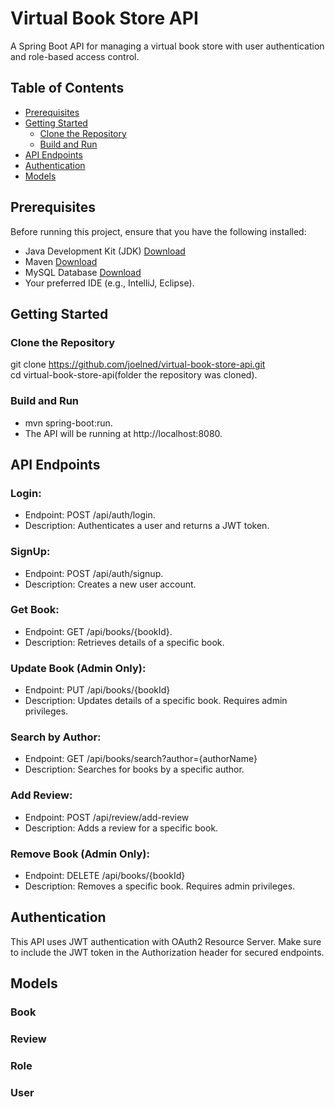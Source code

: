 # Virtual Book Store API

A Spring Boot API for managing a virtual book store with user authentication and role-based access control.

## Table of Contents

- [Prerequisites](#prerequisites)
- [Getting Started](#getting-started)
  - [Clone the Repository](#clone-the-repository)
  - [Build and Run](#build-and-run)
- [API Endpoints](#api-endpoints)
- [Authentication](#authentication)
- [Models](#models)

 ## Prerequisites

Before running this project, ensure that you have the following installed:

- Java Development Kit (JDK) [Download](https://www.oracle.com/java/technologies/javase-downloads.html)
- Maven [Download](https://maven.apache.org/download.cgi)
- MySQL Database [Download](https://dev.mysql.com/downloads/)
- Your preferred IDE (e.g., IntelliJ, Eclipse).

## Getting Started

### Clone the Repository
git clone https://github.com/joelned/virtual-book-store-api.git   
cd virtual-book-store-api(folder the repository was cloned).

### Build and Run
- mvn spring-boot:run.   
- The API will be running at http://localhost:8080.

## API Endpoints
### Login:
- Endpoint: POST /api/auth/login.   
- Description:  Authenticates a user and returns a JWT token.

### SignUp:
- Endpoint: POST /api/auth/signup.   
- Description: Creates a new user account.

### Get Book:
- Endpoint: GET /api/books/{bookId}.   
- Description: Retrieves details of a specific book.

### Update Book (Admin Only):
- Endpoint: PUT /api/books/{bookId}
- Description: Updates details of a specific book. Requires admin privileges.

### Search by Author:
- Endpoint: GET /api/books/search?author={authorName}
- Description: Searches for books by a specific author.

### Add Review:
- Endpoint: POST /api/review/add-review
- Description: Adds a review for a specific book.

### Remove Book (Admin Only):
- Endpoint: DELETE /api/books/{bookId}
- Description: Removes a specific book. Requires admin privileges.

## Authentication
This API uses JWT authentication with OAuth2 Resource Server. Make sure to include the JWT token in the Authorization header for secured endpoints.

## Models
### Book
### Review  
### Role
### User



